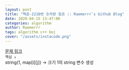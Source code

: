 ```yaml
---  
layout: post  
title: "백준-2210번 숫자판 점프 :: Raemerrr`s Github Blog"  
date: 2020-04-15 13:47:00  
categories: algorithm  
author: Raemerrr  
tags: algorithm c++ boj 
cover: "/assets/instacode.png"  
---  
```

<a href="https://www.acmicpc.net/problem/2210" target="_blank">문제 링크</a>  
`핵심 ↓`  
string(1, map[i][j]) → 크기 1의 string 변수 생성    

<script src="https://gist.github.com/Raemerrr/574e8fd83bf1604ad96d7263aa4d828c.js"></script>